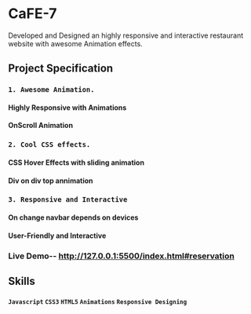 # CaFE-7
Developed and Designed an highly responsive and interactive restaurant website with awesome Animation effects.

## Project Specification

### `1. Awesome Animation.`
 #### Highly Responsive with Animations
 #### OnScroll Animation


### `2. Cool CSS effects.`
  #### CSS Hover Effects with sliding animation
  #### Div on div top annimation


### `3. Responsive and Interactive`
  #### On change navbar depends on devices
  #### User-Friendly and Interactive

### Live Demo-- http://127.0.0.1:5500/index.html#reservation


## Skills
#### `Javascript` `CSS3` `HTML5` `Animations` `Responsive Designing`
